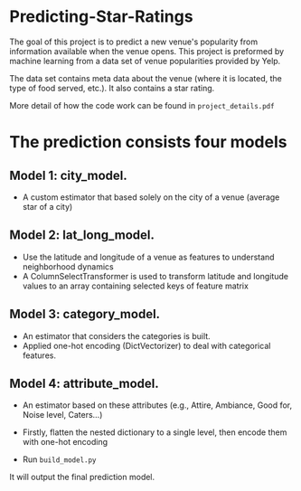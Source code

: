 # Predicting-Star-Ratings

The goal of this project is to predict a new venue's popularity from information available when the venue opens. This project is preformed by machine learning from a data set of venue popularities provided by Yelp. 

The data set contains meta data about the venue (where it is located, the type of food served, etc.). It also contains a star rating.

More detail of how the code work can be found in `project_details.pdf`

# The prediction consists four models

## Model 1: city_model.
- A custom estimator that based solely on the city of a venue (average star of a city)

## Model 2: lat_long_model.
- Use the latitude and longitude of a venue as features to understand neighborhood dynamics
- A ColumnSelectTransformer is used to transform latitude and longitude values to an array containing selected keys of feature matrix

## Model 3: category_model.
- An estimator that considers the categories is built. 
- Applied one-hot encoding (DictVectorizer) to deal with categorical features.

## Model 4: attribute_model.
- An estimator based on these attributes (e.g., Attire, Ambiance, Good for, Noise level, Caters…)
- Firstly, flatten the nested dictionary to a single level, then encode them with one-hot encoding

- Run `build_model.py`

It will output the final prediction model.

